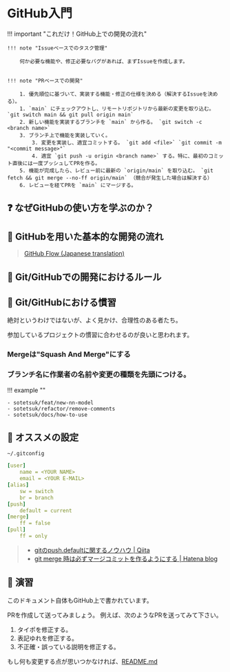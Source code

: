 # GitHub入門

!!! important "これだけ！GitHub上での開発の流れ"

    !!! note "Issueベースでのタスク管理"

        何か必要な機能や、修正必要なバグがあれば、まずIssueを作成します。


    !!! note "PRベースでの開発"

        1. 優先順位に基づいて、実装する機能・修正の仕様を決める（解決するIssueを決める）。
        1. `main` にチェックアウトし、リモートリポジトリから最新の変更を取り込む。 `git switch main && git pull origin main`
        2. 新しい機能を実装するブランチを `main` から作る。 `git switch -c <branch name>`
        3. ブランチ上で機能を実装していく。
            3. 変更を実装し、適宜コミットする。 `git add <file>` `git commit -m "<commit message>"`
            4. 適宜 `git push -u origin <branch name>` する。特に、最初のコミット直後には一度プッシュしてPRを作る。
        5. 機能が完成したら、レビュー前に最新の `origin/main` を取り込む。 `git fetch && git merge --no-ff origin/main` （競合が発生した場合は解決する）
        6. レビューを経てPRを `main` にマージする。


## :question: なぜGitHubの使い方を学ぶのか？

## :orange_book: GitHubを用いた基本的な開発の流れ


> [GitHub Flow (Japanese translation)](https://gist.github.com/Gab-km/3705015)

## :police_officer: Git/GitHubでの開発におけるルール

## :book: Git/GitHubにおける慣習

絶対というわけではないが、よく見かけ、合理性のある者たち。

参加しているプロジェクトの慣習に合わせるのが良いと思われます。

### Mergeは"Squash And Merge"にする

### ブランチ名に作業者の名前や変更の種類を先頭につける。

!!! example ""

    - sotetsuk/feat/new-nn-model
    - sotetsuk/refactor/remove-comments
    - sotetsuk/docs/how-to-use

## :dizzy: オススメの設定

`~/.gitconfig` 

```yaml
[user]
    name = <YOUR NAME>
    email = <YOUR E-MAIL>
[alias]
    sw = switch
    br = branch
[push]
    default = current
[merge]
    ff = false
[pull]
    ff = only
```

> - [gitのpush.defaultに関するノウハウ | Qiita](https://qiita.com/awakia/items/6aaea1ffecba725be601)
> - [git merge 時は必ずマージコミットを作るようにする | Hatena blog](https://neos21.hatenablog.com/entry/2017/06/18/080000)

## :pencil: 演習

このドキュメント自体もGitHub上で書かれています。

PRを作成して送ってみましょう。
例えば、次のようなPRを送ってみて下さい。

1. タイポを修正する。
2. 表記ゆれを修正する。
3. 不正確・誤っている説明を修正する。

もし何も変更する点が思いつかなければ、[README.md]()